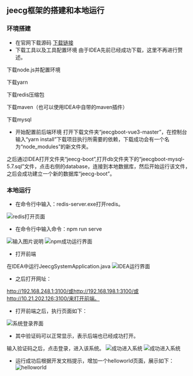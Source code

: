 ## jeecg框架的搭建和本地运行
### 环境搭建
-  在官网下载源码
[下载链接](http://www.jeecg.com/download)
-  下载工具以及工具配置环境
由于IDEA先前已经成功下载，这里不再进行赘述。

下载node.js并配置环境

下载yarn

下载redis压缩包

下载maven（也可以使用IDEA中自带的maven插件）

下载mysql

-  开始配置前后端环境
打开下载文件夹“jeecgboot-vue3-master”，在控制台输入“yarn install”下载项目执行所需要的依赖，下载成功会有一个名为“node_modules”的新文件夹。

之后通过IDEA打开文件夹“jeecg-boot”,打开db文件夹下的“jeecgboot-mysql-5.7.sql”文件，点击右侧的database，连接到本地数据库，然后开始运行该文件，之后会成功建立一个新的数据库“jeecg-boot”。
### 本地运行
-  在命令行中输入：redis-server.exe打开redis。

![redis打开页面](https://images.gitee.com/uploads/images/2022/0607/164040_88a787f9_5361430.png "redis-server.png")
-  在命令行中输入命令：npm run serve

![输入图片说明](https://images.gitee.com/uploads/images/2022/0607/164054_afb8413e_5361430.png "npm run dev 2022_6_7 16_27_43.png")
![npm成功运行界面](https://images.gitee.com/uploads/images/2022/0607/164105_2f7884c7_5361430.png "npm run dev 2022_6_7 16_28_43.png")
-  打开前端

在IDEA中运行JeecgSystemApplication.java
![IDEA运行界面](https://images.gitee.com/uploads/images/2022/0607/164149_238a0b7b_5361430.png "jeecg-boot-parent – JeecgSystemApplication.java [jeecg-boot-module-system] Administrator 2022_6_7 16_27_22.png")
-  之后打开网址：

http://192.168.248.1:3100/或http://192.168.198.1:3100/或http://10.21.202.126:3100/来打开前端。
-  打开前端之后，执行页面如下：

![系统登录界面](https://images.gitee.com/uploads/images/2022/0607/164328_3b116b27_5361430.png "登录 - JeecgBoot 企业级低代码平台 - Google Chrome 2022_6_7 16_31_54.png")
-  其中验证码可以正常显示，表示后端也已经成功打开。

输入验证码之后，点击登录，进入该系统。
![成功进入系统](https://images.gitee.com/uploads/images/2022/0607/164438_b0fbf3c2_5361430.png "登录 - JeecgBoot 企业级低代码平台 - Google Chrome 2022_6_7 16_32_08.png")
![成功进入系统](https://images.gitee.com/uploads/images/2022/0607/164450_80ab8e50_5361430.png "登录 - JeecgBoot 企业级低代码平台 - Google Chrome 2022_6_7 16_32_30.png")
-  运行成功后根据开发文档提示，增加一个helloworld页面，展示如下：
![helloworld](https://user-images.githubusercontent.com/83084341/172530370-54b5904b-2b8e-4e63-a1df-1a79bb795a7b.png)

